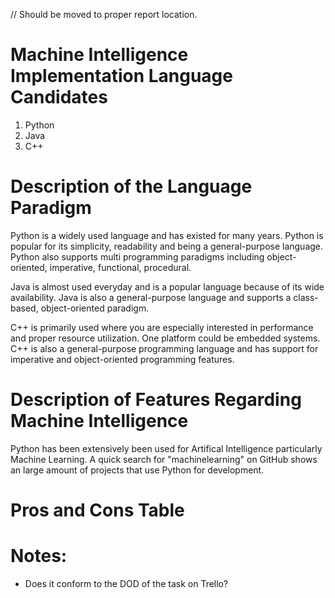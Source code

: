 // Should be moved to proper report location.

# Machine Intelligence Implementation Language Candidates
1. Python
2. Java
3. C++

# Description of the Language Paradigm
Python is a widely used language and has existed for many years. Python is popular for its simplicity, readability and being a general-purpose language. Python also supports multi programming paradigms including object-oriented, imperative, functional, procedural.

Java is almost used everyday and is a popular language because of its wide availability. Java is also a general-purpose language and supports a class-based, object-oriented paradigm. 

C++ is primarily used where you are especially interested in performance and proper resource utilization. One platform could be embedded systems. C++ is also a general-purpose programming language and has support for imperative and object-oriented programming features. 

# Description of Features Regarding Machine Intelligence
Python has been extensively been used for Artifical Intelligence particularly Machine Learning. A quick search for "machinelearning" on GitHub shows an large amount of projects that use Python for development. 



# Pros and Cons Table


[^stackoverflow_dev_survey_2018]: https://insights.stackoverflow.com/survey/2018/#most-popular-technologies


# Notes:
+ Does it conform to the DOD of the task on Trello?